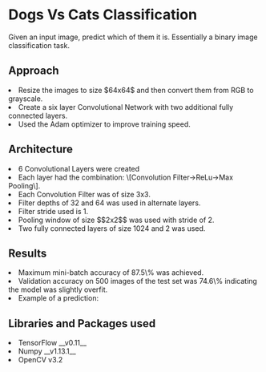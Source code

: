  Dogs Vs Cats Classification
 ============
 Given an input image, predict which of them it is. Essentially a binary image classification task.
 
 Approach
 ---------
 <li>Resize the images to size $64x64$ and then convert them from RGB to grayscale.</li>
 <li>Create a six layer Convolutional Network with two additional fully connected layers.</li>
 <li>Used the Adam optimizer to improve training speed.</li>
 
 Architecture
 -------------
 <li>6 Convolutional Layers were created</li>
 <li>Each layer had the combination: \[Convolution Filter->ReLu->Max Pooling\].</li>
 <li>Each Convolution Filter was of size 3x3.</li>
 <li>Filter depths of 32 and 64 was used in alternate layers.</li>
 <li>Filter stride used is 1.</li>
 <li>Pooling window of size $$2x2$$ was used with stride of 2.</li>
 <li>Two fully connected layers of size 1024 and 2 was used.</li>
 
 Results
 --------
 <li>Maximum mini-batch accuracy of 87.5\% was achieved.</li>
 <li>Validation accuracy on 500 images of the test set was 74.6\% indicating the model was slightly overfit.</li>
 <li>Example of a prediction:</li>
 
 Libraries and Packages used
 ----------------------------
 <li>TensorFlow __v0.11__
 <li>Numpy __v1.13.1__
 <li>OpenCV v3.2
 
